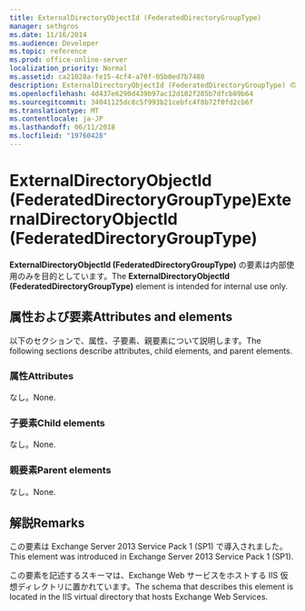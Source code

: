 ```yaml
---
title: ExternalDirectoryObjectId (FederatedDirectoryGroupType)
manager: sethgros
ms.date: 11/16/2014
ms.audience: Developer
ms.topic: reference
ms.prod: office-online-server
localization_priority: Normal
ms.assetid: ca21028a-fe15-4cf4-a70f-05b0ed7b7480
description: ExternalDirectoryObjectId (FederatedDirectoryGroupType) の要素は内部使用のみを目的としています。
ms.openlocfilehash: 4d437e6290d439b97ac12d102f285b7dfcb89b64
ms.sourcegitcommit: 34041125dc8c5f993b21cebfc4f8b72f0fd2cb6f
ms.translationtype: MT
ms.contentlocale: ja-JP
ms.lasthandoff: 06/11/2018
ms.locfileid: "19760428"
---
```

# <a name="externaldirectoryobjectid-federateddirectorygrouptype"></a><span data-ttu-id="0e73b-103">ExternalDirectoryObjectId (FederatedDirectoryGroupType)</span><span class="sxs-lookup"><span data-stu-id="0e73b-103">ExternalDirectoryObjectId (FederatedDirectoryGroupType)</span></span>

<span data-ttu-id="0e73b-104">**ExternalDirectoryObjectId (FederatedDirectoryGroupType)** の要素は内部使用のみを目的としています。</span><span class="sxs-lookup"><span data-stu-id="0e73b-104">The **ExternalDirectoryObjectId (FederatedDirectoryGroupType)** element is intended for internal use only.</span></span> 

## <a name="attributes-and-elements"></a><span data-ttu-id="0e73b-105">属性および要素</span><span class="sxs-lookup"><span data-stu-id="0e73b-105">Attributes and elements</span></span>

<span data-ttu-id="0e73b-106">以下のセクションで、属性、子要素、親要素について説明します。</span><span class="sxs-lookup"><span data-stu-id="0e73b-106">The following sections describe attributes, child elements, and parent elements.</span></span>
  
### <a name="attributes"></a><span data-ttu-id="0e73b-107">属性</span><span class="sxs-lookup"><span data-stu-id="0e73b-107">Attributes</span></span>

<span data-ttu-id="0e73b-108">なし。</span><span class="sxs-lookup"><span data-stu-id="0e73b-108">None.</span></span>
  
### <a name="child-elements"></a><span data-ttu-id="0e73b-109">子要素</span><span class="sxs-lookup"><span data-stu-id="0e73b-109">Child elements</span></span>

<span data-ttu-id="0e73b-110">なし。</span><span class="sxs-lookup"><span data-stu-id="0e73b-110">None.</span></span>
  
### <a name="parent-elements"></a><span data-ttu-id="0e73b-111">親要素</span><span class="sxs-lookup"><span data-stu-id="0e73b-111">Parent elements</span></span>

<span data-ttu-id="0e73b-112">なし。</span><span class="sxs-lookup"><span data-stu-id="0e73b-112">None.</span></span>
  
## <a name="remarks"></a><span data-ttu-id="0e73b-113">解説</span><span class="sxs-lookup"><span data-stu-id="0e73b-113">Remarks</span></span>

<span data-ttu-id="0e73b-114">この要素は Exchange Server 2013 Service Pack 1 (SP1) で導入されました。</span><span class="sxs-lookup"><span data-stu-id="0e73b-114">This element was introduced in Exchange Server 2013 Service Pack 1 (SP1).</span></span>
  
<span data-ttu-id="0e73b-115">この要素を記述するスキーマは、Exchange Web サービスをホストする IIS 仮想ディレクトリに置かれています。</span><span class="sxs-lookup"><span data-stu-id="0e73b-115">The schema that describes this element is located in the IIS virtual directory that hosts Exchange Web Services.</span></span>
  

